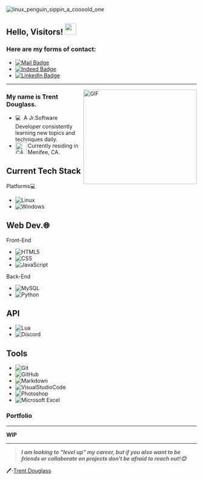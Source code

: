 ![linux_penguin_sippin_a_coooold_one](https://i.imgur.com/4OzXpXB.png)
## Hello, Visitors! <img src="https://raw.githubusercontent.com/MartinHeinz/MartinHeinz/master/wave.gif" width="30px">
### Here are my forms of contact:
- [![Mail Badge](https://img.shields.io/badge/-trentdouglass199710@gmail.com-c14438?style=flat&logo=Gmail&logoColor=white&link=mailto:trentdouglass199710@gmail.com)](mailto:trentdouglass199710@gmail.com)
- [![Indeed Badge](https://img.shields.io/badge/-Trent's_Indeed-2164f4?style=flat&logo=Indeed&logoColor=white&link=https://profile.indeed.com/?hl=en_US&co=US&from=gnav-homepage&_ga=2.94676894.324708786.1670897754-723158062.1667517674)](https://profile.indeed.com/?hl=en_US&co=US&from=gnav-homepage&_ga=2.94676894.324708786.1670897754-723158062.1667517674)
- [![LinkedIn Badge](https://img.shields.io/badge/-Trent's_LinkedIn-caccce?style=flat&logo=LinkedIn&logoColor=0077b5&link=https://www.linkedin.com/in/trent-douglass-a764721b9/)](https://www.linkedin.com/in/trent-douglass-a764721b9)

---
<img align="right" width="300" height="250" alt="GIF" src="https://media.tenor.com/GVk4jB2u_i8AAAAC/coding.gif" />

### My name is Trent Douglass.

- 💻 &#160;A Jr.Software Developer consistently learning new topics and techniques daily.
- <img align="left" width="30" alt="CAEmoji" src="https://emojipedia-us.s3.dualstack.us-west-1.amazonaws.com/thumbs/160/openmoji/252/flag-for-california-usca_1f3f4-e0075-e0073-e0063-e0061-e007f.png"> Currently residing in Menifee, CA.

Current Tech Stack
-

Platforms💻
- ![Linux](https://img.shields.io/badge/-Linux-333333?style=flat&logo=Linux&logoColor=FCC624)
- ![Windows](https://img.shields.io/badge/-Windows10-333333?style=flat&logo=Windows&logoColor=357EC7)

Web Dev.🌐 &#160;
-
Front-End
 -    ![HTML5](https://img.shields.io/badge/-HTML5-333333?style=flat&logo=HTML5)
-    ![CSS](https://img.shields.io/badge/-CSS-333333?style=flat&logo=CSS3&logoColor=2965f1)
- ![JavaScript](https://img.shields.io/badge/-JavaScript-333333?style=flat&logo=JavaScript&logoColor=F0DB4F)

Back-End
- ![MySQL](https://img.shields.io/badge/-MySQL-333333?style=flat&logo=mysql)
- ![Python](https://img.shields.io/badge/-Python-333333?style=flat&logo=python)

API
--

- ![Lua](https://img.shields.io/badge/-Lua-333333?style=flat&logo=lua&logoColor=000080)
- ![Discord](https://img.shields.io/badge/-Discord-333333?style=flat&logo=discord)

Tools
-
- ![Git](https://img.shields.io/badge/-Git-333333?style=flat&logo=git) 
- ![GitHub](https://img.shields.io/badge/-GitHub-333333?style=flat&logo=github)
- ![Markdown](https://img.shields.io/badge/-Markdown-333333?style=flat&logo=markdown)
- ![VisualStudioCode](https://img.shields.io/badge/-Visual_Studio_Copde-333333?style=flat&logo=markdown)
- ![Photoshop](https://img.shields.io/badge/-Photoshop-333333?style=flat&logo=AdobePhotoshop)
- ![Microsoft Excel](https://img.shields.io/badge/-Microsoft_Excel-333333?style=flat&logo=MicrosoftExcel&logoColor=21A366)

### Portfolio
---
**WIP**

---
> ***I am looking to "level up" my career, but if you also want to be friends or collaborate on projects don't be afraid to reach out!😊***

🖊️-[Trent Douglass](https://github.com/Ma5ter1)

